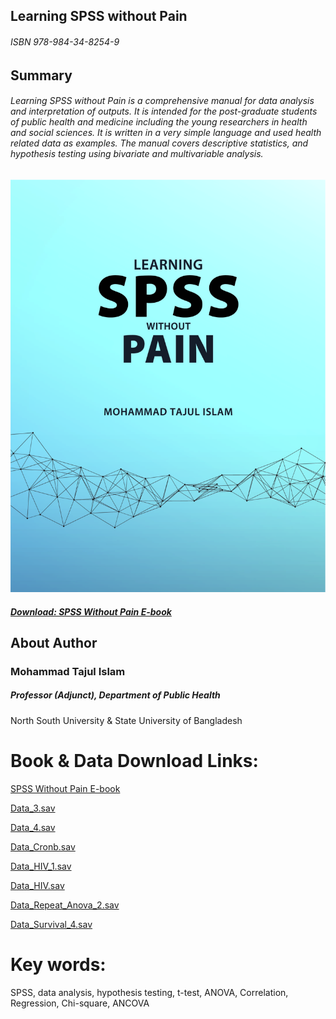 
## Learning SPSS without Pain
###### ISBN 978-984-34-8254-9

## Summary
###### Learning SPSS without Pain is a comprehensive manual for data analysis and interpretation of outputs. It is intended for the post-graduate students of public health and medicine including the young researchers in health and social sciences. It is written in a very simple language and used health related data as examples. The manual covers descriptive statistics, and hypothesis testing using bivariate and multivariable analysis.

![](https://github.com/rubyrider/Learning-SPSS-without-Pain/blob/master/SPSSCoverPage.jpg?raw=true)

##### [Download: SPSS Without Pain E-book](https://github.com/rubyrider/Learning-SPSS-without-Pain/blob/master/SPSS_without_Pain_Ebook_3_rev.pdf?raw=true)

## About Author
### Mohammad Tajul Islam

##### Professor (Adjunct), Department of Public Health

North South University
&
State University of Bangladesh

# Book & Data Download Links:
[SPSS Without Pain E-book](https://github.com/rubyrider/Learning-SPSS-without-Pain/blob/master/SPSS_without_Pain_Ebook_3_rev.pdf?raw=true)

[Data_3.sav](https://github.com/rubyrider/Learning-SPSS-without-Pain/blob/master/Data_3.sav?raw=true)

[Data_4.sav](https://github.com/rubyrider/Learning-SPSS-without-Pain/blob/master/Data_4.sav?raw=true)

[Data_Cronb.sav](https://github.com/rubyrider/Learning-SPSS-without-Pain/blob/master/Data_cronb.sav?raw=true)

[Data_HIV_1.sav](https://github.com/rubyrider/Learning-SPSS-without-Pain/blob/master/Data_HIV_1.sav?raw=true)

[Data_HIV.sav](https://github.com/rubyrider/Learning-SPSS-without-Pain/blob/master/Data_HIV.sav?raw=true)

[Data_Repeat_Anova_2.sav](https://github.com/rubyrider/Learning-SPSS-without-Pain/blob/master/Data_repeat_anova_2.sav?raw=true)

[Data_Survival_4.sav](https://github.com/rubyrider/Learning-SPSS-without-Pain/blob/master/Data_survival_4.sav?raw=true)
# Key words:
SPSS, data analysis, hypothesis testing, t-test, ANOVA, Correlation, Regression, Chi-square, ANCOVA
